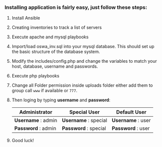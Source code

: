 ### Installing application is fairly easy, just follow these steps:
1. Install Ansible
    
2. Creating inventories to track a list of servers
    
3. Execute apache and mysql playbooks
    
4. Import/load oswa_inv.sql into your mysql database. This should set up the basic structure of the database system.
    
5. Modify the includes/config.php and change the variables to match your host, database, username and passwords.
    
6. Execute php playbooks
    
7. Change all Folder permission inside uploads folder either add them to group call `www` if available or `777`.
    
8. Then loging by typing **username** and **password**:
    
    |Administrator|Special User|Default User|
    |---|---|---|
    |**Username** : admin|**Username** : special|**Username** : user|
    |**Password** : admin|**Password** : special|**Password** : user|
    
6. Good luck!

